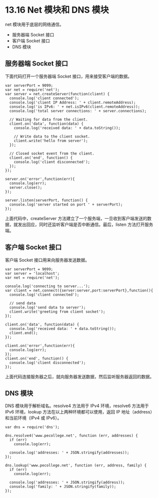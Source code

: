 # 13.16 Net 模块和 DNS 模块

net 模块用于底层的网络通信。

*   服务器端 Socket 接口
*   客户端 Socket 接口
*   DNS 模块

## 服务器端 Socket 接口

下面代码打开一个服务器端 Socket 接口，用来接受客户端的数据。

```
var serverPort = 9099;
var net = require('net');
var server = net.createServer(function(client) {
  console.log('client connected');
  console.log('client IP Address: ' + client.remoteAddress);
  console.log('is IPv6: ' + net.isIPv6(client.remoteAddress));
  console.log('total server connections: ' + server.connections);

  // Waiting for data from the client.
  client.on('data', function(data) {
    console.log('received data: ' + data.toString());

    // Write data to the client socket.
    client.write('hello from server');
  });

  // Closed socket event from the client.
  client.on('end', function() {
    console.log('client disconnected');
  });
});

server.on('error',function(err){
  console.log(err);
  server.close();
});

server.listen(serverPort, function() {
  console.log('server started on port ' + serverPort);
});
```

上面代码中，createServer 方法建立了一个服务端，一旦收到客户端发送的数据，就发出回应，同时还监听客户端是否中断通信。最后，listen 方法打开服务端。

## 客户端 Socket 接口

客户端 Socket 接口用来向服务器发送数据。

```
var serverPort = 9099;
var server = 'localhost';
var net = require('net');

console.log('connecting to server...');
var client = net.connect({server:server,port:serverPort},function(){
  console.log('client connected');

  // send data
  console.log('send data to server');
  client.write('greeting from client socket');
});

client.on('data', function(data) {
  console.log('received data: ' + data.toString());
  client.end();
});

client.on('error',function(err){
  console.log(err);
});
client.on('end', function() {
  console.log('client disconnected');
});
```

上面代码连接服务器之后，就向服务器发送数据，然后监听服务器返回的数据。

## DNS 模块

DNS 模块用于解析域名。resolve4 方法用于 IPv4 环境，resolve6 方法用于 IPv6 环境，lookup 方法在以上两种环境都可以使用，返回 IP 地址（address）和当前环境（IPv4 或 IPv6）。

```
var dns = require('dns');

dns.resolve4('www.pecollege.net', function (err, addresses) {
  if (err)
    console.log(err);

  console.log('addresses: ' + JSON.stringify(addresses));
});

dns.lookup('www.pecollege.net', function (err, address, family) {
  if (err)
    console.log(err);

  console.log('addresses: ' + JSON.stringify(address));
  console.log('family: ' + JSON.stringify(family));
});
```